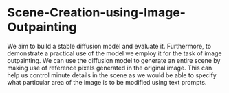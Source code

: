 # Scene-Creation-using-Image-Outpainting

We aim to build a stable diffusion model and evaluate it. Furthermore,
to demonstrate a practical use of the model we employ it for the task of image
outpainting. We can use the diffusion model to generate an entire scene by making
use of reference pixels generated in the original image. This can help us control
minute details in the scene as we would be able to specify what particular area of 
the image is to be modified using text prompts.
